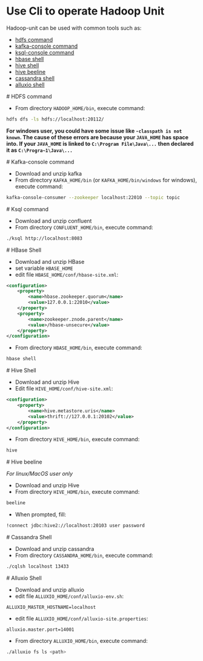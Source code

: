 # Use Cli to operate Hadoop Unit

Hadoop-unit can be used with common tools such as:

* [hdfs command](#hdfs-command)
* [kafka-console command](#kafka-console-command)
* [ksql-console command](#ksql-command)
* [hbase shell](#hbase-shell)
* [hive shell](#hive-shell)
* [hive beeline](#hive-beeline)
* [cassandra shell](#cassandra-shell)
* [alluxio shell](#alluxio-shell)

<div id="hdfs-command"/>
# HDFS command

* From directory `HADOOP_HOME/bin`, execute command:

```bash
hdfs dfs -ls hdfs://localhost:20112/
```

**For windows user, you could have some issue like `-classpath is not known`. The cause of these errors are because your `JAVA_HOME` has space into. If your `JAVA_HOME` is linked to `C:\Program File\Java\...` then declared it as `C:\Progra~1\Java\...`**

<div id="kafka-console-command"/>
# Kafka-console command

* Download and unzip kafka
* From directory `KAFKA_HOME/bin` (or `KAFKA_HOME/bin/windows` for windows), execute command:

```bash
kafka-console-consumer --zookeeper localhost:22010 --topic topic
```

<div id="ksql-command"/>
# Ksql command

* Download and unzip confluent
* From directory `CONFLUENT_HOME/bin`, execute command:

```bash
./ksql http://localhost:8083
```

<div id="hbase-shell"/>
# HBase Shell

* Download and unzip HBase
* set variable `HBASE_HOME`
* edit file `HBASE_HOME/conf/hbase-site.xml`:

```xml
<configuration>
	<property>
		<name>hbase.zookeeper.quorum</name>
		<value>127.0.0.1:22010</value>
	</property>
	<property>
		<name>zookeeper.znode.parent</name>
		<value>/hbase-unsecure</value>
	</property>
</configuration>
```

* From directory `HBASE_HOME/bin`, execute command:

```bash
hbase shell
```

<div id="hive-shell"/>
# Hive Shell

* Download and unzip Hive
* Edit file `HIVE_HOME/conf/hive-site.xml`:

```xml
<configuration>
	<property>
		<name>hive.metastore.uris</name>
		<value>thrift://127.0.0.1:20102</value>
	</property>
</configuration>
```

* From directory `HIVE_HOME/bin`, execute command:

```bash
hive
```
<div id="hive-beeline"/>
# Hive beeline

*For linux/MacOS user only*

* Download and unzip Hive
* From directory `HIVE_HOME/bin`, execute command:

```bash
beeline
```
* When prompted, fill:

```bash
!connect jdbc:hive2://localhost:20103 user password
```

<div id="cassandra-shell"/>
# Cassandra Shell

* Download and unzip cassandra
* From directory `CASSANDRA_HOME/bin`, execute command:

```bash
./cqlsh localhost 13433
```

<div id="alluxio-shell"/>
# Alluxio Shell

* Download and unzip alluxio
* edit file `ALLUXIO_HOME/conf/alluxio-env.sh`:

```properties
ALLUXIO_MASTER_HOSTNAME=localhost
```

* edit file `ALLUXIO_HOME/conf/alluxio-site.properties`:

```properties
alluxio.master.port=14001
```

* From directory `ALLUXIO_HOME/bin`, execute command:

```bash
./alluxio fs ls <path>
```
